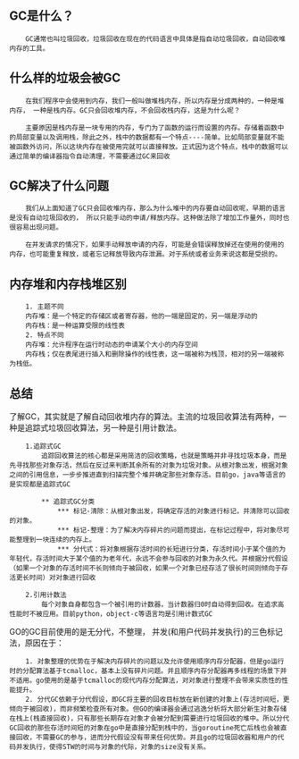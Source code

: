 ## GC是什么？
        GC通常也叫垃圾回收，垃圾回收在现在的代码语言中具体是指自动垃圾回收，自动回收堆内存的工具。
## 什么样的垃圾会被GC
        在我们程序中会使用到内存，我们一般叫做堆栈内存，所以内存是分成两种的，一种是堆内存， 一种是栈内存。GC只会回收堆内存，不会回收栈内存，这是为什么呢？ 

        主要原因是栈内存是一块专用的内存，专门为了函数的运行而设置的内存。存储着函数中的局部变量以及调用栈，除此之外，栈中的数据都有一个特点----简单。比如局部变量就不能被函数外访问，所以这块内存在被使用完就可以直接释放。正式因为这个特点，栈中的数据可以通过简单的编译器指令自动清理，不需要通过GC来回收
    


## GC解决了什么问题
        我们从上面知道了GC只会回收堆内存，那么为什么堆中的内存要自动回收呢，早期的语言是没有自动垃圾回收的， 所以只能手动的申请/释放内存。这种做法除了增加工作量外，同时也很容易出现问题。

        在并发请求的情况下，如果手动释放申请的内存，可能是会错误释放掉还在使用的使用的内存，也可能重复释放，或者忘记释放导致内存泄漏。对于系统或者业务来说这都是受损的。


## 内存堆和内存栈堆区别
        1. 主题不同
        内存堆：是一个特定的存储区或者寄存器，他的一端是固定的，另一端是浮动的  
        内存栈：是一种运算受限的线性表
        2. 特点不同
        内存堆：允许程序在运行时动态的申请某个大小的内存空间
        内存栈；仅在表尾进行插入和删除操作的线性表，这一端被称为栈顶，相对的另一端被称为栈低。

## 总结
了解GC，其实就是了解自动回收堆内存的算法。主流的垃圾回收算法有两种，一种是追踪式垃圾回收算法，另一种是引用计数法。

        1.追踪式GC
            追踪回收算法的核心都是采用简洁的回收策略，也就是策略并非寻找垃圾本身，而是先寻找那些对象存活，然后在反过来判断其余所有的对象为垃圾对象。从根对象出发，根据对象之间的引用信息，一步步推进直到扫描完整个堆并确定那些对象存活。目前go，java等语言的是实现都是追踪式GC
            
            ** 追踪式GC分类
                *** 标记-清除：从根对象出发，将确定存活的对象进行标记，并清除可以回收的对象。
                *** 标记-整理：为了解决内存碎片的问题而提出，在标记过程中，将对象尽可能整理到一块连续的内存上。
                *** 分代式：将对象根据存活时间的长短进行分类，存活时间小于某个值的为年轻代，存活时间大于某个值的为老年代，永远不会参与回收的对象为永久代。并根据分代假设（如果一个对象的存活时间不长则倾向于被回收，如果一个对象已经存活了很长时间则倾向于存活更长时间）对对象进行回收

        2.引用计数法
            每个对象自身都包含一个被引用的计数器，当计数器归0时自动得到回收。在追求高性能时不被应用。目前python，object-c等语言均是引用计数式GC



GO的GC目前使用的是无分代，不整理， 并发(和用户代码并发执行)的三色标记法，原因在于：

        1. 对象整理的优势在于解决内存碎片的问题以及允许使用顺序内存分配器，但是go运行时的分配算法基于tcmalloc，基本上没有碎片问题。并且顺序内存分配器再多线程的场景下并不适用。go使用的是基于tcmalloc的现代内存分配算法，对对象进行整理不会带来实质性的性能提升。
        2. 分代GC依赖于分代假设，即GC将主要的回收目标放在新创建的对象上(存活时间短，更倾向于被回收)，而非频繁检查所有对象。但GO的编译器会通过逃逸分析将大部分新生对象存储在栈上(栈直接回收)，只有那些长期存在对象才会被分配到需要进行垃圾回收的堆中。所以分代GC回收的那些存活时间短的对象在go中是直接分配到栈中的，当goroutine死亡后栈也会被直接回收，不需要GC的参与，进而分代假设没有带来任何优势。并且go的垃圾回收器和用户的代码并发执行，使得STW的时间与对象的代际，对象的size没有关系。
        